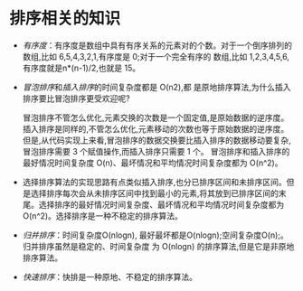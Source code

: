# 排序相关的知识

- *有序度*：有序度是数组中具有有序关系的元素对的个数。对于一个倒序排列的数组,比如 6,5,4,3,2,1,有序度是 0;对于一个完全有序的 数组,比如 1,2,3,4,5,6,有序度就是n*(n-1)/2,也就是 15。

- *冒泡排序*和*插入排序*的时间复杂度都是 O(n2),都 是原地排序算法,为什么插入排序要比冒泡排序更受欢迎呢?
  
  冒泡排序不管怎么优化,元素交换的次数是一个固定值,是原始数据的逆序度。插入排序是同样的,不管怎么优化,元素移动的次数也等于原始数据的逆序度。但是,从代码实现上来看,冒泡排序的数据交换要比插入排序的数据移动要复杂,冒泡排序需要 3 个赋值操作,而插入排序只需要 1 个。
  冒泡排序和插入排序的最好情况时间复杂度 O(n)、最坏情况和平均情况时间复杂度都为 O(n^2)。

- 选择排序算法的实现思路有点类似插入排序,也分已排序区间和未排序区间。但是选择排序每次会从未排序区间中找到最小的元素,将其放到已排序区间的末尾。选择排序的最好情况时间复杂度、最坏情况和平均情况时间复杂度都为 O(n^2)。选择排序是一种不稳定的排序算法。

- *归并排序*：时间复杂度O(nlogn), 最好最坏都是O(nlogn);空间复杂度O(n);。归并排序虽然是稳定的、时间复杂度 为 O(nlogn) 的排序算法,但是它是非原地排序算法。

- *快速排序*：快排是一种原地、不稳定的排序算法。